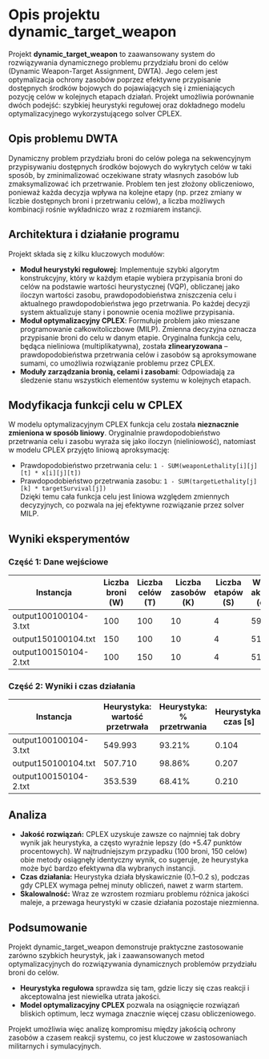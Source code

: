 # Opis projektu dynamic_target_weapon

Projekt **dynamic_target_weapon** to zaawansowany system do rozwiązywania dynamicznego problemu przydziału broni do celów (Dynamic Weapon-Target Assignment, DWTA). Jego celem jest optymalizacja ochrony zasobów poprzez efektywne przypisanie dostępnych środków bojowych do pojawiających się i zmieniających pozycję celów w kolejnych etapach działań. Projekt umożliwia porównanie dwóch podejść: szybkiej heurystyki regułowej oraz dokładnego modelu optymalizacyjnego wykorzystującego solver CPLEX.

## Opis problemu DWTA

Dynamiczny problem przydziału broni do celów polega na sekwencyjnym przypisywaniu dostępnych środków bojowych do wykrytych celów w taki sposób, by zminimalizować oczekiwane straty własnych zasobów lub zmaksymalizować ich przetrwanie. Problem ten jest złożony obliczeniowo, ponieważ każda decyzja wpływa na kolejne etapy (np. przez zmiany w liczbie dostępnych broni i przetrwaniu celów), a liczba możliwych kombinacji rośnie wykładniczo wraz z rozmiarem instancji.

## Architektura i działanie programu

Projekt składa się z kilku kluczowych modułów:

- **Moduł heurystyki regułowej**: Implementuje szybki algorytm konstrukcyjny, który w każdym etapie wybiera przypisania broni do celów na podstawie wartości heurystycznej (VQP), obliczanej jako iloczyn wartości zasobu, prawdopodobieństwa zniszczenia celu i aktualnego prawdopodobieństwa jego przetrwania. Po każdej decyzji system aktualizuje stany i ponownie ocenia możliwe przypisania.
- **Moduł optymalizacyjny CPLEX**: Formułuje problem jako mieszane programowanie całkowitoliczbowe (MILP). Zmienna decyzyjna oznacza przypisanie broni do celu w danym etapie. Oryginalna funkcja celu, będąca nieliniowa (multiplikatywna), została **zlinearyzowana** – prawdopodobieństwa przetrwania celów i zasobów są aproksymowane sumami, co umożliwia rozwiązanie problemu przez CPLEX.
- **Moduły zarządzania bronią, celami i zasobami**: Odpowiadają za śledzenie stanu wszystkich elementów systemu w kolejnych etapach.

## Modyfikacja funkcji celu w CPLEX

W modelu optymalizacyjnym CPLEX funkcja celu została **nieznacznie zmieniona w sposób liniowy**. Oryginalnie prawdopodobieństwo przetrwania celu i zasobu wyraża się jako iloczyn (nieliniowość), natomiast w modelu CPLEX przyjęto liniową aproksymację:  
- Prawdopodobieństwo przetrwania celu: `1 - SUM(weaponLethality[i][j][t] * x[i][j][t])`
- Prawdopodobieństwo przetrwania zasobu: `1 - SUM(targetLethality[j][k] * targetSurvival[j])`  
Dzięki temu cała funkcja celu jest liniowa względem zmiennych decyzyjnych, co pozwala na jej efektywne rozwiązanie przez solver MILP.

## Wyniki eksperymentów

### Część 1: Dane wejściowe

| Instancja             | Liczba broni (W) | Liczba celów (T) | Liczba zasobów (K) | Liczba etapów (S) | Wartość aktywów (całk.) |
|-----------------------|------------------|------------------|--------------------|-------------------|-------------------------|
| output100100104-3.txt | 100              | 100              | 10                 | 4                 | 590.032                 |
| output150100104.txt   | 150              | 100              | 10                 | 4                 | 513.585                 |
| output100150104-2.txt | 100              | 150              | 10                 | 4                 | 516.811                 |

### Część 2: Wyniki i czas działania

| Instancja             | Heurystyka: wartość przetrwała | Heurystyka: % przetrwania | Heurystyka: czas [s] | CPLEX: wartość przetrwała | CPLEX: % przetrwania | CPLEX: czas [s] | Różnica jakości |
|-----------------------|-------------------------------|--------------------------|----------------------|---------------------------|---------------------|------------------|-----------------|
| output100100104-3.txt | 549.993                       | 93.21%                   | 0.104                | 582.227                   | 98.68%              | 60.09            | +5.47%          |
| output150100104.txt   | 507.710                       | 98.86%                   | 0.207                | 510.270                   | 99.35%              | 60.17            | +0.49%          |
| output100150104-2.txt | 353.539                       | 68.41%                   | 0.210                | 353.539                   | 68.41%              | 60.11            | 0.00%           |

## Analiza

- **Jakość rozwiązań:** CPLEX uzyskuje zawsze co najmniej tak dobry wynik jak heurystyka, a często wyraźnie lepszy (do +5.47 punktów procentowych). W najtrudniejszym przypadku (100 broni, 150 celów) obie metody osiągnęły identyczny wynik, co sugeruje, że heurystyka może być bardzo efektywna dla wybranych instancji.
- **Czas działania:** Heurystyka działa błyskawicznie (0.1–0.2 s), podczas gdy CPLEX wymaga pełnej minuty obliczeń, nawet z warm startem.
- **Skalowalność:** Wraz ze wzrostem rozmiaru problemu różnica jakości maleje, a przewaga heurystyki w czasie działania pozostaje niezmienna.

## Podsumowanie

Projekt dynamic_target_weapon demonstruje praktyczne zastosowanie zarówno szybkich heurystyk, jak i zaawansowanych metod optymalizacyjnych do rozwiązywania dynamicznych problemów przydziału broni do celów.  
- **Heurystyka regułowa** sprawdza się tam, gdzie liczy się czas reakcji i akceptowalna jest niewielka utrata jakości.
- **Model optymalizacyjny CPLEX** pozwala na osiągnięcie rozwiązań bliskich optimum, lecz wymaga znacznie więcej czasu obliczeniowego.

Projekt umożliwia więc analizę kompromisu między jakością ochrony zasobów a czasem reakcji systemu, co jest kluczowe w zastosowaniach militarnych i symulacyjnych.
